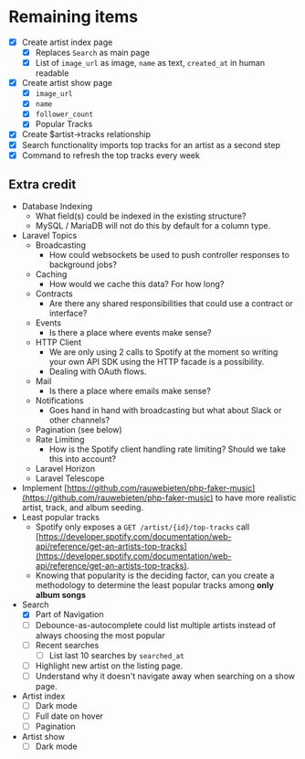 # Remaining items

* [x] Create artist index page
    * [x] Replaces `Search` as main page
    * [x] List of `image_url` as image, `name` as text, `created_at` in human readable
* [x] Create artist show page
    * [x] `image_url`
    * [x] `name`
    * [x] `follower_count`
    * [x] Popular Tracks
* [x] Create $artist->tracks relationship
* [x] Search functionality imports top tracks for an artist as a second step
* [x] Command to refresh the top tracks every week

## Extra credit

* Database Indexing
    * What field(s) could be indexed in the existing structure?
    * MySQL / MariaDB will not do this by default for a column type.
* Laravel Topics
    * Broadcasting
        * How could websockets be used to push controller responses to background jobs?
    * Caching
        * How would we cache this data? For how long?
    * Contracts
        * Are there any shared responsibilities that could use a contract or interface?
    * Events
        * Is there a place where events make sense?
    * HTTP Client
        * We are only using 2 calls to Spotify at the moment so writing your own API SDK using the HTTP facade is a possibility.
        * Dealing with OAuth flows.
    * Mail
        * Is there a place where emails make sense?
    * Notifications
        * Goes hand in hand with broadcasting but what about Slack or other channels?
    * Pagination (see below)
    * Rate Limiting
        * How is the Spotify client handling rate limiting? Should we take this into account?
    * Laravel Horizon
    * Laravel Telescope
* Implement [https://github.com/rauwebieten/php-faker-music](https://github.com/rauwebieten/php-faker-music) to have more realistic artist, track, and album seeding.
* Least popular tracks
    * Spotify only exposes a `GET /artist/{id}/top-tracks` call [https://developer.spotify.com/documentation/web-api/reference/get-an-artists-top-tracks](https://developer.spotify.com/documentation/web-api/reference/get-an-artists-top-tracks).
    * Knowing that popularity is the deciding factor, can you create a methodology to determine the least popular tracks among **only album songs**
* Search
    * [x] Part of Navigation
    * [ ] Debounce-as-autocomplete could list multiple artists instead of always choosing the most popular
    * [ ] Recent searches
        * [ ] List last 10 searches by `searched_at`
    * [ ] Highlight new artist on the listing page.
    * [ ] Understand why it doesn't navigate away when searching on a show page.
* Artist index
    * [ ] Dark mode
    * [ ] Full date on hover
    * [ ] Pagination
* Artist show
    * [ ] Dark mode
